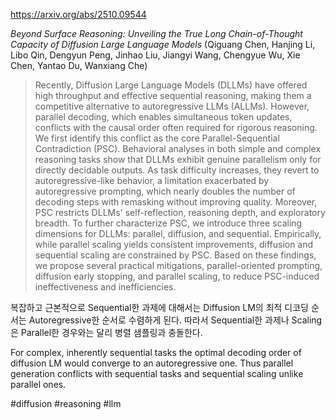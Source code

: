 https://arxiv.org/abs/2510.09544

*Beyond Surface Reasoning: Unveiling the True Long Chain-of-Thought Capacity of Diffusion Large Language Models* (Qiguang Chen, Hanjing Li, Libo Qin, Dengyun Peng, Jinhao Liu, Jiangyi Wang, Chengyue Wu, Xie Chen, Yantao Du, Wanxiang Che)

> Recently, Diffusion Large Language Models (DLLMs) have offered high throughput and effective sequential reasoning, making them a competitive alternative to autoregressive LLMs (ALLMs). However, parallel decoding, which enables simultaneous token updates, conflicts with the causal order often required for rigorous reasoning. We first identify this conflict as the core Parallel-Sequential Contradiction (PSC). Behavioral analyses in both simple and complex reasoning tasks show that DLLMs exhibit genuine parallelism only for directly decidable outputs. As task difficulty increases, they revert to autoregressive-like behavior, a limitation exacerbated by autoregressive prompting, which nearly doubles the number of decoding steps with remasking without improving quality. Moreover, PSC restricts DLLMs' self-reflection, reasoning depth, and exploratory breadth. To further characterize PSC, we introduce three scaling dimensions for DLLMs: parallel, diffusion, and sequential. Empirically, while parallel scaling yields consistent improvements, diffusion and sequential scaling are constrained by PSC. Based on these findings, we propose several practical mitigations, parallel-oriented prompting, diffusion early stopping, and parallel scaling, to reduce PSC-induced ineffectiveness and inefficiencies.

복잡하고 근본적으로 Sequential한 과제에 대해서는 Diffusion LM의 최적 디코딩 순서는 Autoregressive한 순서로 수렴하게 된다. 따라서 Sequential한 과제나 Scaling은 Parallel한 경우와는 달리 병렬 샘플링과 충돌한다.

For complex, inherently sequential tasks the optimal decoding order of diffusion LM would converge to an autoregressive one. Thus parallel generation conflicts with sequential tasks and sequential scaling unlike parallel ones.

#diffusion #reasoning #llm 